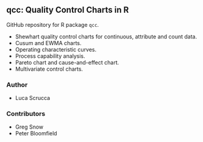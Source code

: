 qcc: Quality Control Charts in R
---------------------------------

GitHub repository for R package `qcc`.

* Shewhart quality control charts for continuous, attribute and count data. 
* Cusum and EWMA charts. 
* Operating characteristic curves. 
* Process capability analysis. 
* Pareto chart and cause-and-effect chart. 
* Multivariate control charts.

### Author

* Luca Scrucca

### Contributors

* Greg Snow
* Peter Bloomfield

 
